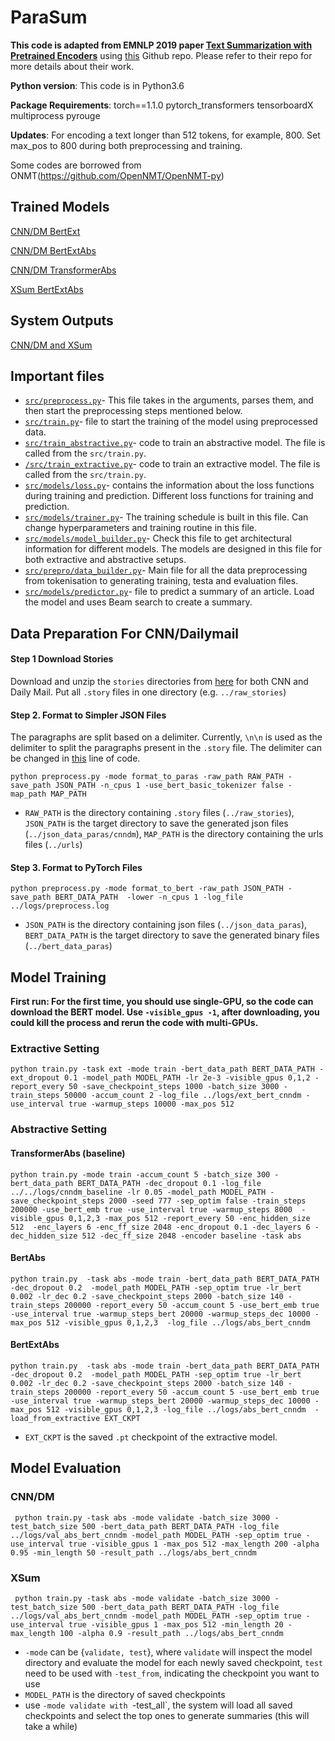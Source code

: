 # ParaSum

**This code is adapted from EMNLP 2019 paper [Text Summarization with Pretrained Encoders](https://arxiv.org/abs/1908.08345)** using [this](https://github.com/nlpyang/PreSumm) Github repo. Please refer to their repo for more details about their work.



**Python version**: This code is in Python3.6

**Package Requirements**: torch==1.1.0 pytorch_transformers tensorboardX multiprocess pyrouge



**Updates**: For encoding a text longer than 512 tokens, for example, 800. Set max_pos to 800 during both preprocessing and training.


Some codes are borrowed from ONMT(https://github.com/OpenNMT/OpenNMT-py)

## Trained Models
[CNN/DM BertExt](https://drive.google.com/open?id=1kKWoV0QCbeIuFt85beQgJ4v0lujaXobJ)

[CNN/DM BertExtAbs](https://drive.google.com/open?id=1-IKVCtc4Q-BdZpjXc4s70_fRsWnjtYLr)

[CNN/DM TransformerAbs](https://drive.google.com/open?id=1yLCqT__ilQ3mf5YUUCw9-UToesX5Roxy)

[XSum BertExtAbs](https://drive.google.com/open?id=1H50fClyTkNprWJNh10HWdGEdDdQIkzsI)

## System Outputs

[CNN/DM and XSum](https://drive.google.com/file/d/1kYA384UEAQkvmZ-yWZAfxw7htCbCwFzC) 

## Important files
- [`src/preprocess.py`](https://github.com/saifkhan-m/ParaSum/blob/master/src/preprocess.py "`src\preprocess.py`")- This file takes in the arguments, parses them, and then start the preprocessing steps mentioned below.
- [`src/train.py`](https://github.com/saifkhan-m/ParaSum/blob/master/src/train.py "`src/train.py`")- file to start the training of the model using preprocessed data.
- [`src/train_abstractive.py`](https://github.com/saifkhan-m/ParaSum/blob/master/src/train_abstractive.py)- code to train an abstractive model. The file is called from the `src/train.py`.
- [`/src/train_extractive.py`](https://github.com/saifkhan-m/ParaSum/blob/master/src/train_extractive.py)- code to train an extractive model. The file is called from the `src/train.py`.
- [`src/models/loss.py`](https://github.com/saifkhan-m/ParaSum/blob/master/src/models/loss.py)- contains the information about the loss functions during training and prediction. Different loss functions for training and prediction.
- [`src/models/trainer.py`](https://github.com/saifkhan-m/ParaSum/blob/master/src/models/trainer.py)-  The training schedule is built in this file. Can change hyperparameters and training routine in this file.
- [`src/models/model_builder.py`](https://github.com/saifkhan-m/ParaSum/blob/master/src/models/model_builder.py)-  Check this file to get architectural information for different models. The models are designed in this file for both extractive and abstractive setups.
- [`src/prepro/data_builder.py`](https://github.com/saifkhan-m/ParaSum/blob/master/src/prepro/data_builder.py)- Main file for all the data preprocessing from tokenisation to generating training, testa and evaluation files.
- [`src/models/predictor.py`](https://github.com/saifkhan-m/ParaSum/blob/master/src/models/predictor.py)- file to predict a summary of an article. Load the model and uses Beam search to create a summary.


## Data Preparation For CNN/Dailymail


#### Step 1 Download Stories
Download and unzip the `stories` directories from [here](http://cs.nyu.edu/~kcho/DMQA/) for both CNN and Daily Mail. Put all  `.story` files in one directory (e.g. `../raw_stories`)

####  Step 2. Format to Simpler JSON Files
 The paragraphs are split based on a delimiter. Currently, `\n\n` is used as the delimiter to split the paragraphs present in the `.story` file. The delimiter can be changed in [this](https://github.com/saifkhan-m/ParaSum/blob/dd9552ad23382d7ffcfddfd03cad9bf39afb0c72/src/prepro/data_builder.py#L61) line of code.
```
python preprocess.py -mode format_to_paras -raw_path RAW_PATH -save_path JSON_PATH -n_cpus 1 -use_bert_basic_tokenizer false -map_path MAP_PATH
```

* `RAW_PATH` is the directory containing `.story` files (`../raw_stories`), `JSON_PATH` is the target directory to save the generated json files (`../json_data_paras/cnndm`), `MAP_PATH` is the  directory containing the urls files (`../urls`)

####  Step 3. Format to PyTorch Files
```
python preprocess.py -mode format_to_bert -raw_path JSON_PATH -save_path BERT_DATA_PATH  -lower -n_cpus 1 -log_file ../logs/preprocess.log
```

* `JSON_PATH` is the directory containing json files (`../json_data_paras`), `BERT_DATA_PATH` is the target directory to save the generated binary files (`../bert_data_paras`)

## Model Training

**First run: For the first time, you should use single-GPU, so the code can download the BERT model. Use ``-visible_gpus -1``, after downloading, you could kill the process and rerun the code with multi-GPUs.**

### Extractive Setting

```
python train.py -task ext -mode train -bert_data_path BERT_DATA_PATH -ext_dropout 0.1 -model_path MODEL_PATH -lr 2e-3 -visible_gpus 0,1,2 -report_every 50 -save_checkpoint_steps 1000 -batch_size 3000 -train_steps 50000 -accum_count 2 -log_file ../logs/ext_bert_cnndm -use_interval true -warmup_steps 10000 -max_pos 512
```

### Abstractive Setting

#### TransformerAbs (baseline)
```
python train.py -mode train -accum_count 5 -batch_size 300 -bert_data_path BERT_DATA_PATH -dec_dropout 0.1 -log_file ../../logs/cnndm_baseline -lr 0.05 -model_path MODEL_PATH -save_checkpoint_steps 2000 -seed 777 -sep_optim false -train_steps 200000 -use_bert_emb true -use_interval true -warmup_steps 8000  -visible_gpus 0,1,2,3 -max_pos 512 -report_every 50 -enc_hidden_size 512  -enc_layers 6 -enc_ff_size 2048 -enc_dropout 0.1 -dec_layers 6 -dec_hidden_size 512 -dec_ff_size 2048 -encoder baseline -task abs
```
#### BertAbs
```
python train.py  -task abs -mode train -bert_data_path BERT_DATA_PATH -dec_dropout 0.2  -model_path MODEL_PATH -sep_optim true -lr_bert 0.002 -lr_dec 0.2 -save_checkpoint_steps 2000 -batch_size 140 -train_steps 200000 -report_every 50 -accum_count 5 -use_bert_emb true -use_interval true -warmup_steps_bert 20000 -warmup_steps_dec 10000 -max_pos 512 -visible_gpus 0,1,2,3  -log_file ../logs/abs_bert_cnndm
```
#### BertExtAbs
```
python train.py  -task abs -mode train -bert_data_path BERT_DATA_PATH -dec_dropout 0.2  -model_path MODEL_PATH -sep_optim true -lr_bert 0.002 -lr_dec 0.2 -save_checkpoint_steps 2000 -batch_size 140 -train_steps 200000 -report_every 50 -accum_count 5 -use_bert_emb true -use_interval true -warmup_steps_bert 20000 -warmup_steps_dec 10000 -max_pos 512 -visible_gpus 0,1,2,3 -log_file ../logs/abs_bert_cnndm  -load_from_extractive EXT_CKPT   
```
* `EXT_CKPT` is the saved `.pt` checkpoint of the extractive model.




## Model Evaluation
### CNN/DM
```
 python train.py -task abs -mode validate -batch_size 3000 -test_batch_size 500 -bert_data_path BERT_DATA_PATH -log_file ../logs/val_abs_bert_cnndm -model_path MODEL_PATH -sep_optim true -use_interval true -visible_gpus 1 -max_pos 512 -max_length 200 -alpha 0.95 -min_length 50 -result_path ../logs/abs_bert_cnndm 
```
### XSum
```
 python train.py -task abs -mode validate -batch_size 3000 -test_batch_size 500 -bert_data_path BERT_DATA_PATH -log_file ../logs/val_abs_bert_cnndm -model_path MODEL_PATH -sep_optim true -use_interval true -visible_gpus 1 -max_pos 512 -min_length 20 -max_length 100 -alpha 0.9 -result_path ../logs/abs_bert_cnndm 
```
* `-mode` can be {`validate, test`}, where `validate` will inspect the model directory and evaluate the model for each newly saved checkpoint, `test` need to be used with `-test_from`, indicating the checkpoint you want to use
* `MODEL_PATH` is the directory of saved checkpoints
* use `-mode validate with `-test_all`, the system will load all saved checkpoints and select the top ones to generate summaries (this will take a while)
